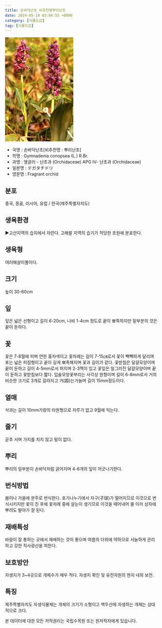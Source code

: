 ```yaml
---
title: 손바닥난초_비추천명뿌리난초
date: 2024-05-10 03:04:53 +0800
category: [식물도감]
tag: [식물도감]
---
```




![손바닥난초[비추천명 : 뿌리난초]](/assets/img/fileUpload/plants/basic/Orchidaceae/Gymnadenia/6280/1_th2.JPG)
- 국명 : 손바닥난초[비추천명 : 뿌리난초]
- 학명 : Gymnadenia conopsea (L.) R.Br.
- 과명 : 앵글러 - 난초과 (Orchidaceae) APG Ⅳ- 난초과 (Orchidaceae)
- 일본명 : テガタチドリ
- 영문명 : Fragrant orchid


## 분포
중국, 몽골, 러시아, 유럽 / 한국(제주특별자치도) 
## 생육환경
▶고산지역의 습지에서 자란다. 고해발 지역의 습기가 적당한 초원에 분포한다.
## 생육형
여러해살이풀이다.
## 크기
높이 30-60cm
## 잎
잎은 넓은 선형이고 길이 6-20cm, 나비 1-4cm 정도로 끝이 뾰족하지만 밑부분의 것은 끝이 둔하다.
## 꽃
꽃은 7-8월에 피며 연한 홍자색이고 꽃차례는 길이 7-15㎝로서 꽃이 빽빽하게 달리며 포는 넓은 피침형이고 끝이 길게 뾰족해지며 꽃과 길이가 같다. 꽃받침은 달걀모양이며 끝이 둔하고 길이 4-5mm로서 퍼지며 2-3맥이 있고 꽃잎은 일그러진 달걀모양이며 끝이 둔하고 꽃받침보다 짧다. 입술모양꽃부리는 사각상 원형이며 길이 6-8mm로서 거의 비슷한 크기로 3개로 갈라지고 거(距)는가늘며 길이 15mm정도이다.
## 열매
삭과는 길이 10mm가량의 타원형으로 자루가 없고 9월에 익는다.
## 줄기
곧추 서며 가지를 치지 않고 털이 없다.
## 뿌리
뿌리의 일부분이 손바닥처럼 굵어지며 4-6개의 잎이 어긋나기한다.
## 번식방법
봄이나 가을에 분주로 번식한다. 포기나누기에서 자구(子球)가 떨어지므로 이것으로 번식시키지만 꽃이 진 후에 꽃차례 중에 살눈이 생기므로 이것을 떼어내어 물 이끼 상자에 뿌려도 발아가 잘 된다.
## 재배특성
바람이 잘 통하는 곳에서 재배하는 것이 좋으며 여름의 더위에 약하므로 서늘하게 관리하고 강한 직사광선을 피한다.
## 보호방안
자생지가 3~4곳으로 개체수가 매우 적다. 자생지 확인 및 유전자원의 현지 내외 보전.
## 특징
제주특별자치도 자생식물체는 개체의 크기가 소형이고 백두산에 자생하는 개체는 상대적으로 크다.






본 데이터에 대한 모든 저작권리는 국립수목원 또는 원저작자에게 있습니다.
